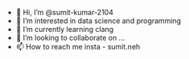 - 👋 Hi, I’m @sumit-kumar-2104
- 👀 I’m interested in data science and programming
- 🌱 I’m currently learning clang
- 💞️ I’m looking to collaborate on ...
- 📫 How to reach me insta - sumit.neh

<!---
sumit-kumar-2104/sumit-kumar-2104 is a ✨ special ✨ repository because its `README.md` (this file) appears on your GitHub profile.
You can click the Preview link to take a look at your changes.
--->
